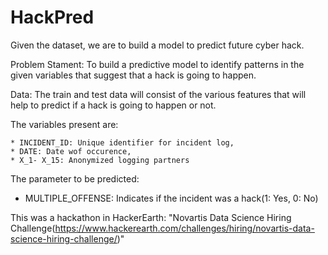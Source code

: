 # HackPred
Given the dataset, we are to build a model to predict future cyber hack.

Problem Stament: To build a predictive model to identify patterns in the given variables that suggest that a hack is going to happen.

Data: The train and test data will consist of the various features that will help to predict if a hack is going to happen or not.

The variables present are:

    * INCIDENT_ID: Unique identifier for incident log,
    * DATE: Date wof occurence,
    * X_1- X_15: Anonymized logging partners
 
 The parameter to be predicted:
 
   * MULTIPLE_OFFENSE: Indicates if the incident was a hack(1: Yes, 0: No)

This was a hackathon in HackerEarth:
"Novartis Data Science Hiring Challenge(https://www.hackerearth.com/challenges/hiring/novartis-data-science-hiring-challenge/)"
